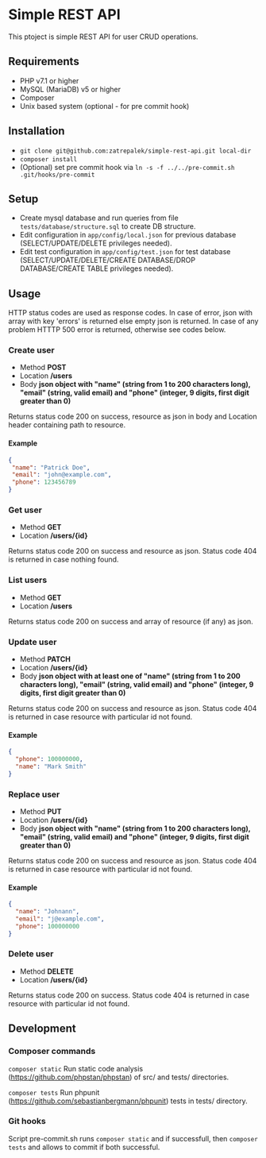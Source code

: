 # Simple REST API

This ptoject is simple REST API for user CRUD operations.

## Requirements

- PHP v7.1 or higher
- MySQL (MariaDB) v5 or higher
- Composer
- Unix based system (optional - for pre commit hook)

## Installation

- `git clone git@github.com:zatrepalek/simple-rest-api.git local-dir`
- `composer install`
- (Optional) set pre commit hook via `ln -s -f ../../pre-commit.sh .git/hooks/pre-commit`

## Setup
- Create mysql database and run queries from file `tests/database/structure.sql` to create DB structure.
- Edit configuration in `app/config/local.json` for previous database (SELECT/UPDATE/DELETE privileges needed).
- Edit test configuration in `app/config/test.json` for test database (SELECT/UPDATE/DELETE/CREATE DATABASE/DROP DATABASE/CREATE TABLE privileges needed).

## Usage

HTTP status codes are used as response codes. In case of error, json with array with key 'errors' is returned
else empty json is returned. In case of any problem HTTTP 500 error is returned, otherwise see codes below.

### Create user

- Method **POST**
- Location **/users**
- Body **json object with "name" (string from 1 to 200 characters long), "email" (string, valid email) and "phone" (integer, 9 digits, first digit greater than 0)**

Returns status code 200 on success, resource as json in body and Location header containing path to resource.

#### Example

```json
{
 "name": "Patrick Doe",
 "email": "john@example.com",
 "phone": 123456789
}
```

### Get user

- Method **GET**
- Location **/users/{id}**

Returns status code 200 on success and resource as json.
Status code 404 is returned in case nothing found.

### List users

- Method **GET**
- Location **/users**

Returns status code 200 on success and array of resource (if any) as json.

### Update user

- Method **PATCH**
- Location **/users/{id}**
- Body **json object with at least one of "name" (string from 1 to 200 characters long), "email" (string, valid email) and "phone" (integer, 9 digits, first digit greater than 0)**

Returns status code 200 on success and resource as json.
Status code 404 is returned in case resource with particular id not found.

#### Example

```json
{
  "phone": 100000000,
  "name": "Mark Smith"
}
```

### Replace user

- Method **PUT**
- Location **/users/{id}**
- Body **json object with  "name" (string from 1 to 200 characters long), "email" (string, valid email) and "phone" (integer, 9 digits, first digit greater than 0)**

Returns status code 200 on success and resource as json.
Status code 404 is returned in case resource with particular id not found.

#### Example

```json
{
  "name": "Johnann",
  "email": "j@example.com",
  "phone": 100000000
}
```

### Delete user

- Method **DELETE**
- Location **/users/{id}**

Returns status code 200 on success.
Status code 404 is returned in case resource with particular id not found.

## Development

### Composer commands

`composer static` Run static code analysis (https://github.com/phpstan/phpstan) of src/ and tests/ directories.

`composer tests` Run phpunit (https://github.com/sebastianbergmann/phpunit) tests in tests/ directory.

### Git hooks

Script pre-commit.sh runs `composer static` and if successfull, then `composer tests` and allows to commit if both successful.

